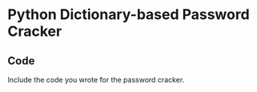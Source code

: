 # Python Dictionary-based Password Cracker

## Code

Include the code you wrote for the password cracker.
